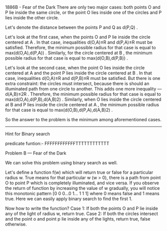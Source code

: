 1886B - Fear of the Dark
There are only two major cases: both points O
 and P
 lie inside the same circle, or the point O
 lies inside one of the circles and P
 lies inside the other circle.

Let's denote the distance between the points P
 and Q
 as d(P,Q)
.

Let's look at the first case, when the points O
 and P
 lie inside the circle centered at A
. In that case, inequalities d(O,A)≤R
 and d(P,A)≤R
 must be satisfied. Therefore, the minimum possible radius for that case is equal to max(d(O,A),d(P,A))
. Similarly, for the circle centered at B
, the minimum possible radius for that case is equal to max(d(O,B),d(P,B))
.

Let's look at the second case, when the point O
 lies inside the circle centered at A
 and the point P
 lies inside the circle centered at B
. In that case, inequalities d(O,A)≤R
 and d(P,B)≤R
 must be satisfied. But there is one extra constraint: the circles must intersect, because there is should an illuminated path from one circle to another. This adds one more inequality — d(A,B)≤2R
. Therefore, the minimum possible radius for that case is equal to max(d(O,A),d(P,B),d(A,B)2)
. Similarly, when O
 lies inside the circle centered at B
 and P
 lies inside the circle centered at A
, the minimum possible radius for that case is equal to max(d(O,B),d(P,A),d(A,B)2)
.

So the answer to the problem is the minimum among aforementioned cases.










--------------------------------------------------------------------------------
Hint for Binary search

predicate funtion:-
FFFFFFFFFFFFTTTTTTTTTTTT

Problem B — Fear of the Dark

We can solve this problem using binary search as well.

Let's define a function f(w) which will return true or false for a particular radius w. True means for that particular w (w > 0), there is a path from point O to point P which is completely illuminated, and vice versa. If you observe the return of function by increasing the value of w gradually, you will notice this monotonic pattern [0 0 0...0 1... 1 1 1] where 0 means false and 1 means true. Here we can easily apply binary search to find the first 1.

Now how to write the function? Case 1: If both the points O and P lie inside any of the light of radius w, return true. Case 2: If both the circles intersect and the point o and point p lie inside any of the lights, return true, false otherwise.